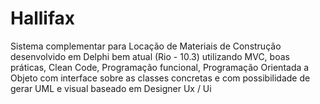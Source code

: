 # Hallifax
Sistema complementar para Locação de Materiais de Construção desenvolvido em Delphi bem atual (Rio -  10.3) utilizando MVC, boas práticas, Clean Code, Programação funcional, Programação Orientada a Objeto com interface sobre as classes concretas e com possibilidade de gerar UML e visual baseado em Designer Ux / Ui
